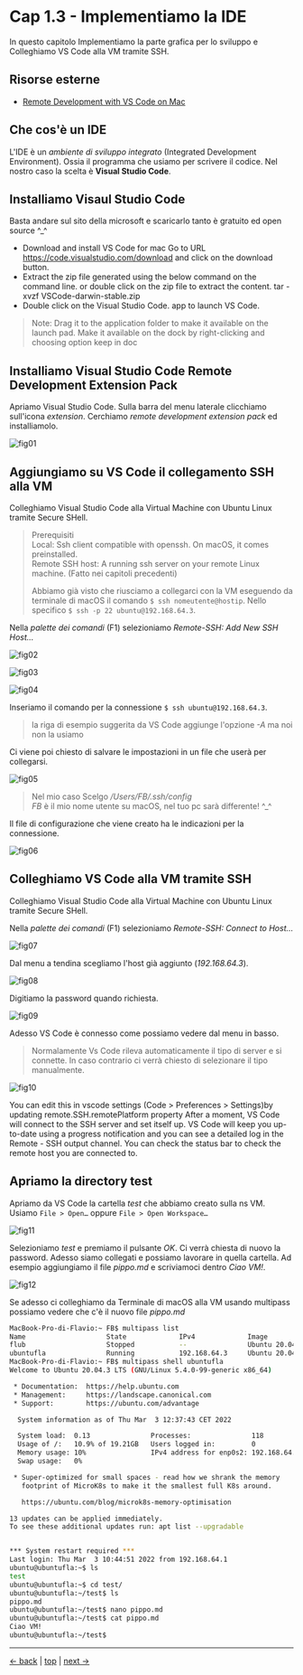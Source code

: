 # <a name="top"></a> Cap 1.3 - Implementiamo la IDE

In questo capitolo Implementiamo la parte grafica per lo sviluppo e Colleghiamo VS Code alla VM tramite SSH.



## Risorse esterne

- [Remote Development with VS Code on Mac](https://medium.com/macoclock/remote-development-with-vscode-on-mac-in-simple-5-steps-6ae100938d67)



## Che cos'è un IDE

L'IDE è un *ambiente di sviluppo integrato* (Integrated Development Environment). Ossia il programma che usiamo per scrivere il codice. Nel nostro caso la scelta è **Visual Studio Code**.


## Installiamo Visaul Studio Code

Basta andare sul sito della microsoft e scaricarlo tanto è gratuito ed open source ^_^

- Download and install VS Code for mac
    Go to URL https://code.visualstudio.com/download and click on the download button.
- Extract the zip file generated using the below command on the command line. or double click on the zip file to extract the content.
    tar -xvzf VSCode-darwin-stable.zip
- Double click on the Visual Studio Code. app to launch VS Code.

> Note: Drag it to the application folder to make it available on the launch pad. Make it available on the dock by right-clicking and choosing option keep in doc



## Installiamo Visual Studio Code Remote Development Extension Pack

Apriamo Visual Studio Code. Sulla barra del menu laterale clicchiamo sull'icona *extension*. Cerchiamo *remote development extension pack* ed installiamolo.

![fig01](https://github.com/flaviobordonidev/leanpubabrandnewcms/blob/master/01-base/01-new_app_with_ubuntu_multipass/03_fig01-install_remote_development_pack.png)



## Aggiungiamo su VS Code il collegamento SSH alla VM

Colleghiamo Visual Studio Code alla Virtual Machine con Ubuntu Linux tramite Secure SHell.

> Prerequisiti <br/>
> Local: Ssh client compatible with openssh. On macOS, it comes preinstalled. <br/>
> Remote SSH host: A running ssh server on your remote Linux machine. (Fatto nei capitoli precedenti)
>
> Abbiamo già visto che riusciamo a collegarci con la VM eseguendo da terminale di macOS il comando `$ ssh nomeutente@hostip`. Nello specifico `$ ssh -p 22 ubuntu@192.168.64.3`.



Nella *palette dei comandi* (F1) selezioniamo *Remote-SSH: Add New SSH Host…*

![fig02](https://github.com/flaviobordonidev/leanpubabrandnewcms/blob/master/01-base/01-new_app_with_ubuntu_multipass/03_fig02-command_palette.png)

![fig03](https://github.com/flaviobordonidev/leanpubabrandnewcms/blob/master/01-base/01-new_app_with_ubuntu_multipass/03_fig03-remote_ssh_add_new.png)

![fig04](https://github.com/flaviobordonidev/leanpubabrandnewcms/blob/master/01-base/01-new_app_with_ubuntu_multipass/03_fig04-remote_ssh_command.png)

Inseriamo il comando per la connessione `$ ssh ubuntu@192.168.64.3`.

> la riga di esempio suggerita da VS Code aggiunge l'opzione *-A* ma noi non la usiamo

Ci viene poi chiesto di salvare le impostazioni in un file che userà per collegarsi.  

![fig05](https://github.com/flaviobordonidev/leanpubabrandnewcms/blob/master/01-base/01-new_app_with_ubuntu_multipass/03_fig05-remote_ssh_select_config.png)

> Nel mio caso Scelgo */Users/FB/.ssh/config* <br/>
> *FB* è il mio nome utente su macOS, nel tuo pc sarà differente! ^_^

Il file di configurazione che viene creato ha le indicazioni per la connessione.

![fig06](https://github.com/flaviobordonidev/leanpubabrandnewcms/blob/master/01-base/01-new_app_with_ubuntu_multipass/03_fig06-remote_ssh_config_file.png)



## Colleghiamo VS Code alla VM tramite SSH

Colleghiamo Visual Studio Code alla Virtual Machine con Ubuntu Linux tramite Secure SHell.

Nella *palette dei comandi* (F1) selezioniamo *Remote-SSH: Connect to Host…*

![fig07](https://github.com/flaviobordonidev/leanpubabrandnewcms/blob/master/01-base/01-new_app_with_ubuntu_multipass/03_fig07-remote_ssh_connect.png)

Dal menu a tendina scegliamo l'host già aggiunto (*192.168.64.3*).

![fig08](https://github.com/flaviobordonidev/leanpubabrandnewcms/blob/master/01-base/01-new_app_with_ubuntu_multipass/03_fig08-remote_ssh_select.png)

Digitiamo la password quando richiesta.

![fig09](https://github.com/flaviobordonidev/leanpubabrandnewcms/blob/master/01-base/01-new_app_with_ubuntu_multipass/03_fig09-remote_ssh_password.png)

Adesso VS Code è connesso come possiamo vedere dal menu in basso.

> Normalamente Vs Code rileva automaticamente il tipo di server e si connette. In caso contrario ci verrà chiesto di selezionare il tipo manualmente.

![fig10](https://github.com/flaviobordonidev/leanpubabrandnewcms/blob/master/01-base/01-new_app_with_ubuntu_multipass/03_fig10-remote_ssh_connected.png)

You can edit this in vscode settings (Code > Preferences > Settings)by updating remote.SSH.remotePlatform property
After a moment, VS Code will connect to the SSH server and set itself up. VS Code will keep you up-to-date using a progress notification and you can see a detailed log in the Remote - SSH output channel. You can check the status bar to check the remote host you are connected to.



## Apriamo la directory test

Apriamo da VS Code la cartella *test* che abbiamo creato sulla ns VM.
Usiamo `File > Open…` oppure `File > Open Workspace…` 

![fig11](https://github.com/flaviobordonidev/leanpubabrandnewcms/blob/master/01-base/01-new_app_with_ubuntu_multipass/03_fig11-remote_ssh_file_open.png)

Selezioniamo *test* e premiamo il pulsante *OK*.
Ci verrà chiesta di nuovo la password.
Adesso siamo collegati e possiamo lavorare in quella cartella. 
Ad esempio aggiungiamo il file *pippo.md* e scriviamoci dentro *Ciao VM!*.

![fig12](https://github.com/flaviobordonidev/leanpubabrandnewcms/blob/master/01-base/01-new_app_with_ubuntu_multipass/03_fig12-remote_ssh_file_pippo.png)

Se adesso ci colleghiamo da Terminale di macOS alla VM usando multipass possiamo vedere che c'è il nuovo file *pippo.md*

```bash
MacBook-Pro-di-Flavio:~ FB$ multipass list
Name                    State             IPv4             Image
flub                    Stopped           --               Ubuntu 20.04 LTS
ubuntufla               Running           192.168.64.3     Ubuntu 20.04 LTS
MacBook-Pro-di-Flavio:~ FB$ multipass shell ubuntufla
Welcome to Ubuntu 20.04.3 LTS (GNU/Linux 5.4.0-99-generic x86_64)

 * Documentation:  https://help.ubuntu.com
 * Management:     https://landscape.canonical.com
 * Support:        https://ubuntu.com/advantage

  System information as of Thu Mar  3 12:37:43 CET 2022

  System load:  0.13               Processes:               118
  Usage of /:   10.9% of 19.21GB   Users logged in:         0
  Memory usage: 10%                IPv4 address for enp0s2: 192.168.64.3
  Swap usage:   0%

 * Super-optimized for small spaces - read how we shrank the memory
   footprint of MicroK8s to make it the smallest full K8s around.

   https://ubuntu.com/blog/microk8s-memory-optimisation

13 updates can be applied immediately.
To see these additional updates run: apt list --upgradable


*** System restart required ***
Last login: Thu Mar  3 10:44:51 2022 from 192.168.64.1
ubuntu@ubuntufla:~$ ls
test
ubuntu@ubuntufla:~$ cd test/
ubuntu@ubuntufla:~/test$ ls
pippo.md
ubuntu@ubuntufla:~/test$ nano pippo.md 
ubuntu@ubuntufla:~/test$ cat pippo.md 
Ciao VM!
ubuntu@ubuntufla:~/test$ 
```


---
[<- back](https://github.com/flaviobordonidev/leanpubabrandnewcms/blob/master/01-base/01-new_app_with_ubuntu_multipass/02_00-install_ssh_server.md)
 | [top](#top) |
[next ->](https://github.com/flaviobordonidev/leanpubabrandnewcms/blob/master/01-base/01-new_app_with_ubuntu_multipass/04_00-install_rails.md)
